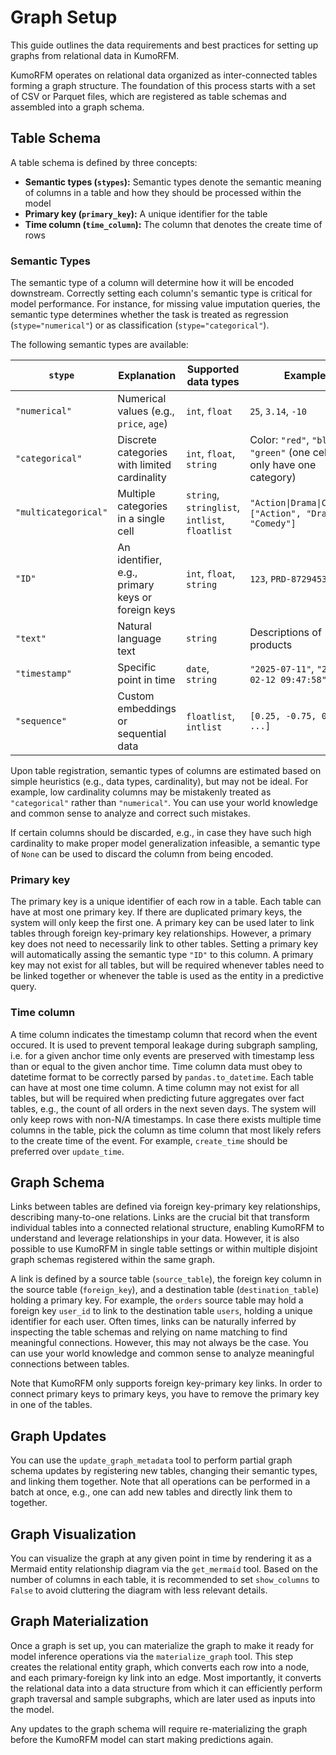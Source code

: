 # Graph Setup

This guide outlines the data requirements and best practices for setting up graphs from relational data in KumoRFM.

KumoRFM operates on relational data organized as inter-connected tables forming a graph structure. The foundation of this process starts with a set of CSV or Parquet files, which are registered as table schemas and assembled into a graph schema.

## Table Schema

A table schema is defined by three concepts:

- **Semantic types (`stypes`):** Semantic types denote the semantic meaning of columns in a table and how they should be processed within the model
- **Primary key (`primary_key`):** A unique identifier for the table
- **Time column (`time_column`):** The column that denotes the create time of rows

### Semantic Types

The semantic type of a column will determine how it will be encoded downstream.
Correctly setting each column's semantic type is critical for model performance.
For instance, for missing value imputation queries, the semantic type determines whether the task is treated as regression (`stype="numerical"`) or as classification (`stype="categorical"`).

The following semantic types are available:

| `stype`              | Explanation                                       | Supported data types                           | Example                                                                   |
| -------------------- | ------------------------------------------------- | ---------------------------------------------- | ------------------------------------------------------------------------- |
| `"numerical"`        | Numerical values (e.g., `price`, `age`)           | `int`, `float`                                 | `25`, `3.14`, `-10`                                                       |
| `"categorical"`      | Discrete categories with limited cardinality      | `int`, `float`, `string`                       | Color: `"red"`, `"blue"`, `"green"` (one cell may only have one category) |
| `"multicategorical"` | Multiple categories in a single cell              | `string`, `stringlist`, `intlist`, `floatlist` | `"Action\|Drama\|Comedy"`, `["Action", "Drama", "Comedy"]`                |
| `"ID"`               | An identifier, e.g., primary keys or foreign keys | `int`, `float`, `string`                       | `123`, `PRD-8729453`                                                      |
| `"text"`             | Natural language text                             | `string`                                       | Descriptions of products                                                  |
| `"timestamp"`        | Specific point in time                            | `date`, `string`                               | `"2025-07-11"`, `"2023-02-12 09:47:58"`                                   |
| `"sequence"`         | Custom embeddings or sequential data              | `floatlist`, `intlist`                         | `[0.25, -0.75, 0.50, ...]`                                                |

Upon table registration, semantic types of columns are estimated based on simple heuristics (e.g., data types, cardinality), but may not be ideal.
For example, low cardinality columns may be mistakenly treated as `"categorical"` rather than `"numerical"`.
You can use your world knowledge and common sense to analyze and correct such mistakes.

If certain columns should be discarded, e.g., in case they have such high cardinality to make proper model generalization infeasible, a semantic type of `None` can be used to discard the column from being encoded.

### Primary key

The primary key is a unique identifier of each row in a table.
Each table can have at most one primary key.
If there are duplicated primary keys, the system will only keep the first one.
A primary key can be used later to link tables through foreign key-primary key relationships.
However, a primary key does not need to necessarily link to other tables.
Setting a primary key will automatically assing the semantic type `"ID"` to this column.
A primary key may not exist for all tables, but will be required whenever tables need to be linked together or whenever the table is used as the entity in a predictive query.

### Time column

A time column indicates the timestamp column that record when the event occured.
It is used to prevent temporal leakage during subgraph sampling, i.e. for a given anchor time only events are preserved with timestamp less than or equal to the given anchor time.
Time column data must obey to datetime format to be correctly parsed by `pandas.to_datetime`.
Each table can have at most one time column.
A time column may not exist for all tables, but will be required when predicting future aggregates over fact tables, e.g., the count of all orders in the next seven days.
The system will only keep rows with non-N/A timestamps.
In case there exists multiple time columns in the table, pick the column as time column that most likely refers to the create time of the event.
For example, `create_time` should be preferred over `update_time`.

## Graph Schema

Links between tables are defined via foreign key-primary key relationships, describing many-to-one relations.
Links are the crucial bit that transform individual tables into a connected relational structure, enabling KumoRFM to understand and leverage relationships in your data.
However, it is also possible to use KumoRFM in single table settings or within multiple disjoint graph schemas registered within the same graph.

A link is defined by a source table (`source_table`), the foreign key column in the source table (`foreign_key`), and a destination table (`destination_table`) holding a primary key.
For example, the `orders` source table may hold a foreign key `user_id` to link to the destination table `users`, holding a unique identifier for each user.
Often times, links can be naturally inferred by inspecting the table schemas and relying on name matching to find meaningful connections.
However, this may not always be the case.
You can use your world knowledge and common sense to analyze meaningful connections between tables.

Note that KumoRFM only supports foreign key-primary key links.
In order to connect primary keys to primary keys, you have to remove the primary key in one of the tables.

## Graph Updates

You can use the `update_graph_metadata` tool to perform partial graph schema updates by registering new tables, changing their semantic types, and linking them together.
Note that all operations can be performed in a batch at once, e.g., one can add new tables and directly link them to together.

## Graph Visualization

You can visualize the graph at any given point in time by rendering it as a Mermaid entity relationship diagram via the `get_mermaid` tool.
Based on the number of columns in each table, it is recommended to set `show_columns` to `False` to avoid cluttering the diagram with less relevant details.

## Graph Materialization

Once a graph is set up, you can materialize the graph to make it ready for model inference operations via the `materialize_graph` tool.
This step creates the relational entity graph, which converts each row into a node, and each primary-foreign ky link into an edge.
Most importantly, it converts the relational data into a data structure from which it can efficiently perform graph traversal and sample subgraphs, which are later used as inputs into the model.

Any updates to the graph schema will require re-materializing the graph before the KumoRFM model can start making predictions again.
